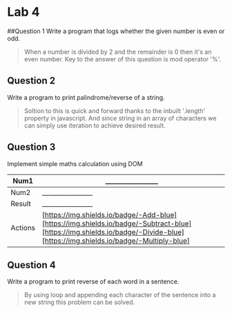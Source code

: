 # Lab 4

##Question 1
Write a program that logs whether the given number is even or odd.
> When a number is divided by 2 and the remainder is 0 then it's an even number. Key to the answer of this question is mod operator '%'.

## Question 2
Write a program to print palindrome/reverse of a string.
> Soltion to this is quick and forward thanks to the inbuilt '.length' property in javascript. And since string in an array of characters we can simply use iteration to achieve desired result.

## Question 3
Implement simple maths calculation using DOM

| Num1    | ________________
| ------- | ----------------------------------------------------------------------------------------------------------------------------------------------------------------------------- |
| Num2    | ________________                                                                                                                                                              |
| Result  | ________________                                                                                                                                                              |
| Actions | [https://img.shields.io/badge/-Add-blue][https://img.shields.io/badge/-Subtract-blue][https://img.shields.io/badge/-Divide-blue][https://img.shields.io/badge/-Multiply-blue] |


## Question 4
Write a program to print reverse of each word in a sentence.
> By using loop and appending each character of the sentence into a new string this problem can be solved. 
